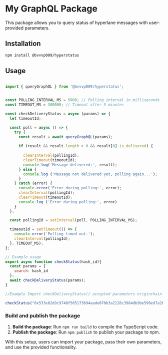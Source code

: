 # My GraphQL Package

This package allows you to query status of hyperlane messages with user-provided parameters.

## Installation

```bash
npm install @bvvvp009/hyperstatus

```

## Usage 

```javascript

import { queryGraphQL } from '@bvvvp009/hyperstatus';


const POLLING_INTERVAL_MS = 5000; // Polling interval in milliseconds
const TIMEOUT_MS = 300000; // Timeout after 5 minutes

const checkDeliveryStatus = async (params) => {
  let timeoutId;

  const poll = async () => {
    try {
      const result = await queryGraphQL(params);
    
      if (result && result.length > 0 && result[0].is_delivered) {
        
        clearInterval(pollingId);
        clearTimeout(timeoutId);
        console.log('Message delivered:', result);
      } else {
        console.log ('Message not delivered yet, polling again...');
      }
    } catch (error) {
      console.error('Error during polling:', error);
      clearInterval(pollingId);
      clearTimeout(timeoutId);
      console.log ('Error during polling:', error)
    }
  };

  const pollingId = setInterval(poll, POLLING_INTERVAL_MS);

  timeoutId = setTimeout(() => {
    console.error('Polling timed out.');
    clearInterval(pollingId);
  }, TIMEOUT_MS);
};

// Example usage
export async function checkStatus(hash_id){
  const params = {
    search: hash_id
  };
  await checkDeliveryStatus(params);
}

//Example Import checkDeliveryStatus() accepted parameters originchain Tx Hash, Message ID, destination Tx Hash

checkStatus("0x533e82d9c9748f505173694aade070b3a2128c3984db9be590ed7a2b4967188a") 

```

### Build and publish the package

1. **Build the package**: Run `npm run build` to compile the TypeScript code.
2. **Publish the package**: Run `npm publish` to publish your package to npm.

With this setup, users can import your package, pass their own parameters, and use the provided functionality.
